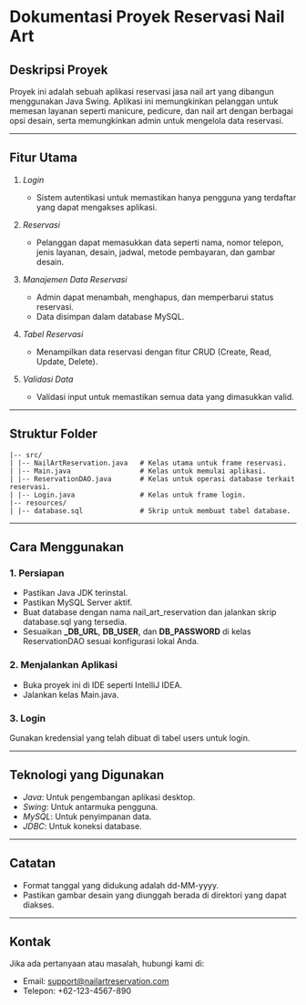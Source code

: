 # Dokumentasi Proyek Reservasi Nail Art

## Deskripsi Proyek

Proyek ini adalah sebuah aplikasi reservasi jasa nail art yang dibangun menggunakan Java Swing. Aplikasi ini memungkinkan pelanggan untuk memesan layanan seperti manicure, pedicure, dan nail art dengan berbagai opsi desain, serta memungkinkan admin untuk mengelola data reservasi.

---

## Fitur Utama

1. _Login_

   - Sistem autentikasi untuk memastikan hanya pengguna yang terdaftar yang dapat mengakses aplikasi.

2. _Reservasi_

   - Pelanggan dapat memasukkan data seperti nama, nomor telepon, jenis layanan, desain, jadwal, metode pembayaran, dan gambar desain.

3. _Manajemen Data Reservasi_

   - Admin dapat menambah, menghapus, dan memperbarui status reservasi.
   - Data disimpan dalam database MySQL.

4. _Tabel Reservasi_

   - Menampilkan data reservasi dengan fitur CRUD (Create, Read, Update, Delete).

5. _Validasi Data_
   - Validasi input untuk memastikan semua data yang dimasukkan valid.

---

## Struktur Folder

```puml
|-- src/
| |-- NailArtReservation.java   # Kelas utama untuk frame reservasi.
| |-- Main.java                 # Kelas untuk memulai aplikasi.
| |-- ReservationDAO.java       # Kelas untuk operasi database terkait reservasi.
| |-- Login.java                # Kelas untuk frame login.
|-- resources/
| |-- database.sql              # Skrip untuk membuat tabel database.

```

---

## Cara Menggunakan

### 1. Persiapan

- Pastikan Java JDK terinstal.
- Pastikan MySQL Server aktif.
- Buat database dengan nama nail_art_reservation dan jalankan skrip database.sql yang tersedia.
- Sesuaikan **_DB_URL**, **DB_USER**, dan **DB_PASSWORD** di kelas ReservationDAO sesuai konfigurasi lokal Anda.

### 2. Menjalankan Aplikasi

- Buka proyek ini di IDE seperti IntelliJ IDEA.
- Jalankan kelas Main.java.

### 3. Login

Gunakan kredensial yang telah dibuat di tabel users untuk login.

---

## Teknologi yang Digunakan

- _Java_: Untuk pengembangan aplikasi desktop.
- _Swing_: Untuk antarmuka pengguna.
- _MySQL_: Untuk penyimpanan data.
- _JDBC_: Untuk koneksi database.

---

## Catatan

- Format tanggal yang didukung adalah dd-MM-yyyy.
- Pastikan gambar desain yang diunggah berada di direktori yang dapat diakses.

---

## Kontak

Jika ada pertanyaan atau masalah, hubungi kami di:

- Email: support@nailartreservation.com
- Telepon: +62-123-4567-890
